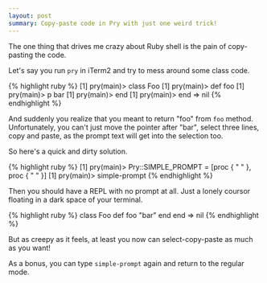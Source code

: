 ```yaml
---
layout: post
summary: Copy-paste code in Pry with just one weird trick!
---
```


The one thing that drives me crazy about Ruby shell is the pain of copy-pasting the code.

Let's say you run `pry` in iTerm2 and try to mess around some class code.

{% highlight ruby %}
[1] pry(main)> class Foo
[1] pry(main)>   def foo
[1] pry(main)>     p bar
[1] pry(main)>   end
[1] pry(main)> end
=> nil
{% endhighlight %}

And suddenly you realize that you meant to return "foo" from `foo` method. Unfortunately, you can't just move the pointer after "bar", select three lines, copy and paste, as the prompt text will get into the selection too.

So here's a quick and dirty solution.

{% highlight ruby %}
[1] pry(main)> Pry::SIMPLE_PROMPT = [proc { "   " }, proc { "   " }]
[1] pry(main)> simple-prompt
{% endhighlight %}

Then you should have a REPL with no prompt at all. Just a lonely coursor floating in a dark space of your terminal.

{% highlight ruby %}
    class Foo
      def foo
        "bar"
      end
    end
 => nil
{% endhighlight %}

But as creepy as it feels, at least you now can select-copy-paste as much as you want!

As a bonus, you can type `simple-prompt` again and return to the regular mode.
